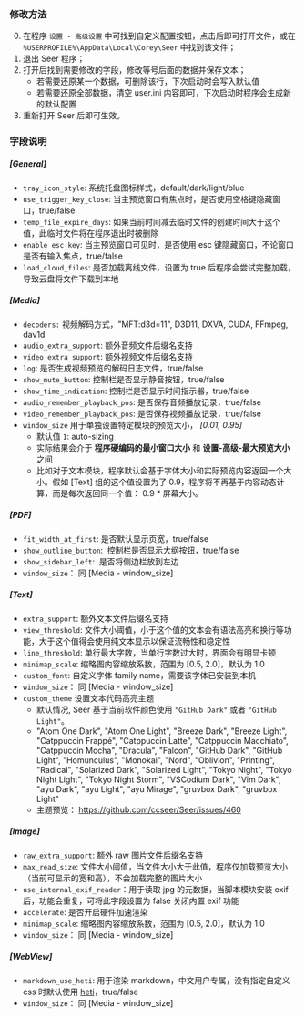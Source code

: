 ### 修改方法

0. 在程序 `设置 - 高级设置` 中可找到自定义配置按钮，点击后即可打开文件，或在 `%USERPROFILE%\AppData\Local\Corey\Seer` 中找到该文件；
1. 退出 Seer 程序；
2. 打开后找到需要修改的字段，修改等号后面的数据并保存文本；
   - 若需要还原某一个数据，可删除该行，下次启动时会写入默认值
   - 若需要还原全部数据，清空 user.ini 内容即可，下次启动时程序会生成新的默认配置
3. 重新打开 Seer 后即可生效。

### 字段说明

##### [General]

- `tray_icon_style`: 系统托盘图标样式，default/dark/light/blue
- `use_trigger_key_close`: 当主预览窗口有焦点时，是否使用空格键隐藏窗口，true/false
- `temp_file_expire_days`: 如果当前时间减去临时文件的创建时间大于这个值，此临时文件将在程序退出时被删除
- `enable_esc_key`: 当主预览窗口可见时，是否使用 esc 键隐藏窗口，不论窗口是否有输入焦点，true/false
- `load_cloud_files`: 是否加载离线文件，设置为 true 后程序会尝试完整加载，导致云盘将文件下载到本地
<!-- -   `accept_injected_trigger` 此键用于决定 Seer 是否响应“注入”的键盘事件 —— 通常是由软件生成的模拟按键，而非物理键盘输入。true/false
    -   当设置为 true 时，Seer 会接受模拟（注入）的键盘消息作为有效触发器。这对于一些自动化工具或辅助功能程序（如虚拟键盘）可能非常有用。
    -   当设置为 false 时，只有真实的物理按键事件才会触发 Seer，这有助于防止被软件模拟输入意外激活。 -->

##### [Media]

- `decoders:` 视频解码方式，"MFT:d3d=11", D3D11, DXVA, CUDA, FFmpeg, dav1d
- `audio_extra_support`: 额外音频文件后缀名支持
- `video_extra_support`: 额外视频文件后缀名支持
- `log`: 是否生成视频预览的解码日志文件，true/false
- `show_mute_button`: 控制栏是否显示静音按钮，true/false
- `show_time_indication`: 控制栏是否显示时间指示器，true/false
- `audio_remember_playback_pos`: 是否保存音频播放记录，true/false
- `video_remember_playback_pos`: 是否保存视频播放记录，true/false
- `window_size` 用于单独设置特定模块的预览大小， _[0.01, 0.95]_
  - 默认值 `1`: auto-sizing
  - 实际结果会介于 **程序硬编码的最小窗口大小** 和 **设置-高级-最大预览大小** 之间
  - 比如对于文本模块，程序默认会基于字体大小和实际预览内容返回一个大小。假如 [Text] 组的这个值设置为了 0.9，程序将不再基于内容动态计算，而是每次返回同一个值： 0.9 \* 屏幕大小。

##### [PDF]

- `fit_width_at_first`: 是否默认显示页宽，true/false
- `show_outline_button`:  控制栏是否显示大纲按钮，true/false
- `show_sidebar_left`:  是否将侧边栏放到左边
- `window_size`： 同 [Media - window_size]

##### [Text]

- `extra_support`: 额外文本文件后缀名支持
- `view_threshold`: 文件大小阈值，小于这个值的文本会有语法高亮和换行等功能，大于这个值得会使用纯文本显示以保证流畅性和稳定性
- `line_threshold`: 单行最大字数，当单行字数过大时，界面会有明显卡顿
- `minimap_scale`: 缩略图内容缩放系数，范围为 [0.5, 2.0]，默认为 1.0
- `custom_font`: 自定义字体 family name，需要该字体已安装到本机
- `window_size`： 同 [Media - window_size]
- `custom_theme` 设置文本代码高亮主题
  - 默认情况, Seer 基于当前软件颜色使用 `"GitHub Dark"` 或者 `"GitHub Light"`。
  - "Atom One Dark", "Atom One Light", "Breeze Dark", "Breeze Light", "Catppuccin Frappé", "Catppuccin Latte", "Catppuccin Macchiato", "Catppuccin Mocha", "Dracula", "Falcon", "GitHub Dark", "GitHub Light", "Homunculus", "Monokai", "Nord", "Oblivion", "Printing", "Radical", "Solarized Dark", "Solarized Light", "Tokyo Night", "Tokyo Night Light", "Tokyo Night Storm", "VSCodium Dark", "Vim Dark", "ayu Dark", "ayu Light", "ayu Mirage", "gruvbox Dark", "gruvbox Light"
  - 主题预览： https://github.com/ccseer/Seer/issues/460

##### [Image]

- `raw_extra_support`: 额外 raw 图片文件后缀名支持
- `max_read_size`: 文件大小阈值，当文件大小大于此值，程序仅加载预览大小（当前可显示的宽和高），不会加载完整的图片大小
- `use_internal_exif_reader`：用于读取 jpg 的元数据，当脚本模块安装 exif 后，功能会重复，可将此字段设置为 false 关闭内置 exif 功能
- `accelerate`: 是否开启硬件加速渲染
- `minimap_scale`: 缩略图内容缩放系数，范围为 [0.5, 2.0]，默认为 1.0
- `window_size`： 同 [Media - window_size]

##### [WebView]

- `markdown_use_heti`: 用于渲染 markdown，中文用户专属，没有指定自定义 css 时默认使用 [heti](https://github.com/sivan/heti)，true/false
- `window_size`： 同 [Media - window_size]

